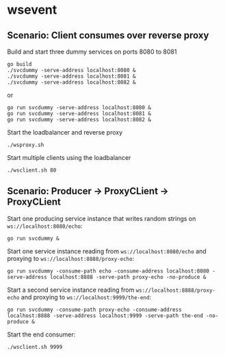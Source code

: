 # wsevent

## Scenario: Client consumes over reverse proxy
Build and start three dummy services on ports 8080 to 8081

```
go build
./svcdummy -serve-address localhost:8080 &
./svcdummy -serve-address localhost:8081 &
./svcdummy -serve-address localhost:8082 &
```

or 

```
go run svcdummy -serve-address localhost:8080 &
go run svcdummy -serve-address localhost:8081 &
go run svcdummy -serve-address localhost:8082 &
```

Start the loadbalancer and reverse proxy
```
./wsproxy.sh
```

Start multiple clients using the loadbalancer

```
./wsclient.sh 80
```

## Scenario: Producer -> ProxyCLient -> ProxyCLient
Start one producing service instance that writes random strings on `ws://localhost:8080/echo`:

```
go run svcdummy &
```

Start one service instance reading from `ws://localhost:8080/echo` and proxying to `ws://localhost:8888/proxy-echo`:

```
go run svcdummy -consume-path echo -consume-address localhost:8080 -serve-address localhost:8888 -serve-path proxy-echo -no-produce &
```

Start a second service instance reading from `ws://localhost:8888/proxy-echo` and proxying to `ws://localhost:9999/the-end`:

```
go run svcdummy -consume-path proxy-echo -consume-address localhost:8888 -serve-address localhost:9999 -serve-path the-end -no-produce &
```

Start the end consumer:
```
./wsclient.sh 9999
```
